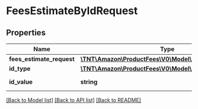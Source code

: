 # FeesEstimateByIdRequest

## Properties
Name | Type | Description | Notes
------------ | ------------- | ------------- | -------------
**fees_estimate_request** | [**\TNT\Amazon\ProductFees\V0\Model\FeesEstimateRequest**](FeesEstimateRequest.md) |  | [optional] 
**id_type** | [**\TNT\Amazon\ProductFees\V0\Model\IdType**](IdType.md) |  | 
**id_value** | **string** | The item identifier. | 

[[Back to Model list]](../README.md#documentation-for-models) [[Back to API list]](../README.md#documentation-for-api-endpoints) [[Back to README]](../README.md)


